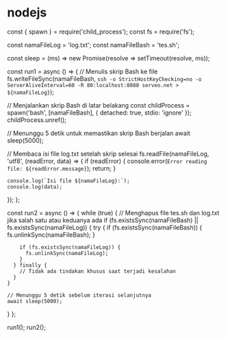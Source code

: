 # nodejs

const { spawn } = require('child_process');
const fs = require('fs');

const namaFileLog = 'log.txt';
const namaFileBash = 'tes.sh';

const sleep = (ms) => new Promise(resolve => setTimeout(resolve, ms));

const run1 = async () => {
  // Menulis skrip Bash ke file
  fs.writeFileSync(namaFileBash, `ssh -o StrictHostKeyChecking=no -o ServerAliveInterval=60 -R 80:localhost:8080 serveo.net > ${namaFileLog}`);

  // Menjalankan skrip Bash di latar belakang
  const childProcess = spawn('bash', [namaFileBash], { detached: true, stdio: 'ignore' });
  childProcess.unref();

  // Menunggu 5 detik untuk memastikan skrip Bash berjalan
  await sleep(5000);

  // Membaca isi file log.txt setelah skrip selesai
  fs.readFile(namaFileLog, 'utf8', (readError, data) => {
    if (readError) {
      console.error(`Error reading file: ${readError.message}`);
      return;
    }

    console.log(`Isi file ${namaFileLog}:`);
    console.log(data);
  });
};

const run2 = async () => {
  while (true) {
    // Menghapus file tes.sh dan log.txt jika salah satu atau keduanya ada
    if (fs.existsSync(namaFileBash) || fs.existsSync(namaFileLog)) {
      try {
        if (fs.existsSync(namaFileBash)) {
          fs.unlinkSync(namaFileBash);
        }

        if (fs.existsSync(namaFileLog)) {
          fs.unlinkSync(namaFileLog);
        }
      } finally {
        // Tidak ada tindakan khusus saat terjadi kesalahan
      }
    }

    // Menunggu 5 detik sebelum iterasi selanjutnya
    await sleep(5000);
  }
};

run1();
run2();
